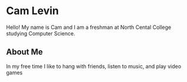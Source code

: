 # Cam Levin
Hello! My name is Cam and I am a freshman at North Cental College studying Computer Science.

## About Me
In my free time I like to hang with friends, listen to music, and play video games

